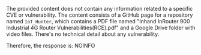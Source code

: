 The provided content does not contain any information related to a specific CVE or vulnerability. The content consists of a GitHub page for a repository named `IoT_Hunter`, which contains a PDF file named "Inhand InRouter 900 Industrial 4G Router Vulnerabilities(RCE).pdf" and a Google Drive folder with video files. There's no technical detail about any vulnerability.

Therefore, the response is:
NOINFO